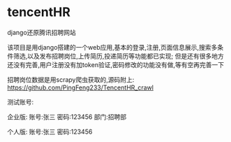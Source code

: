 # tencentHR
django还原腾讯招聘网站


该项目是用django搭建的一个web应用,基本的登录,注册,页面信息展示,搜索多条件筛选,以及发布招聘岗位,上传简历,投递简历等功能都已实现;
但是还有很多地方还没有完善,用户注册没有加token验证,密码修改的功能没有做,等有空再完善一下

招聘岗位数据是用scrapy爬虫获取的,源码附上:
https://github.com/PingFeng233/TencentHR_crawl


测试账号:

企业版: 账号:张三 密码:123456 部门:招聘部

个人版: 账号:张三 密码:123456
